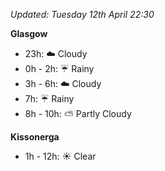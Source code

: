 *Updated: Tuesday 12th April 22:30*

**Glasgow**

* 23h: :cloud: Cloudy
* 0h - 2h: :umbrella: Rainy
* 3h - 6h: :cloud: Cloudy
* 7h: :umbrella: Rainy
* 8h - 10h: :partly_sunny: Partly Cloudy

**Kissonerga**

* 1h - 12h: :sunny: Clear

